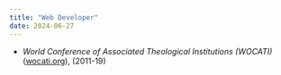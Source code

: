 ```yaml
---
title: "Web Developer"
date: 2024-06-27
---
```

- *World Conference of Associated Theological Institutions (WOCATI)* ([wocati.org](https://wocati.org)), (2011-19)
